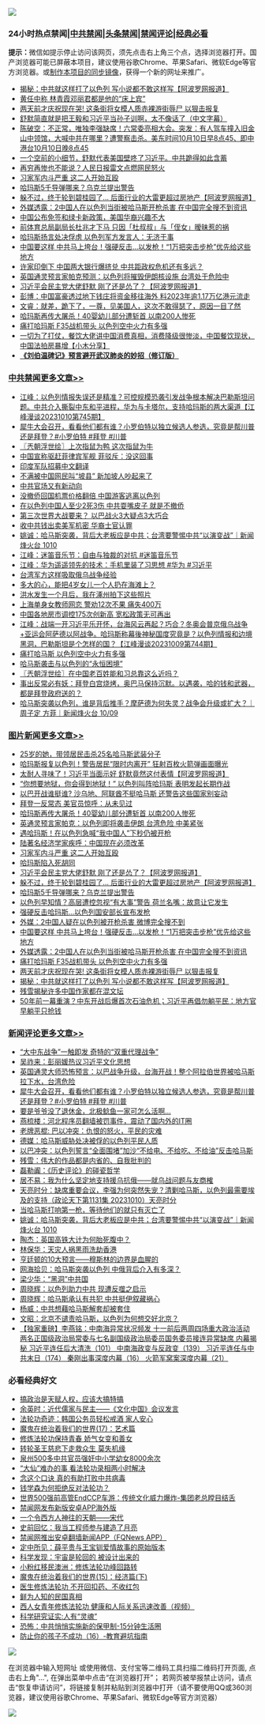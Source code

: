 ![](https://raw.githubusercontent.com/jsvpn/jsproxy/dev/64photo/fqnews-qr.jpg)

<div id="tt">
<h3>24小时热点禁闻|<a href="#%E4%B8%AD%E5%85%B1%E7%A6%81%E9%97%BB%E6%9B%B4%E5%A4%9A%E6%96%87%E7%AB%A0">中共禁闻</a>|<a href="#%E5%9B%BE%E7%89%87%E6%96%B0%E9%97%BB%E6%9B%B4%E5%A4%9A%E6%96%87%E7%AB%A0">头条禁闻</a>|<a href="#%E6%96%B0%E9%97%BB%E8%AF%84%E8%AE%BA%E6%9B%B4%E5%A4%9A%E6%96%87%E7%AB%A0">禁闻评论|<a href="#%E5%BF%85%E7%9C%8B%E7%BB%8F%E5%85%B8%E5%A5%BD%E6%96%87">经典必看</a></h3>
<div><b>提示：</b>微信如提示停止访问该网页，须先点击右上角三个点，选择浏览器打开。国产浏览器可能已屏蔽本项目，建议使用谷歌Chrome、苹果Safari、微软Edge等官方浏览器。或<a href="%E5%88%B6%E4%BD%9Cgit%E7%A6%81%E9%97%BB%E9%95%9C%E5%83%8F.md">制作本项目的同步镜像</a>，获得一个新的网址来推广。</div>
<ul>

<li><a href="/topimagenews/20231010/1945034.md">揭秘：中共就这样打了以色列 写小说都不敢这样写【阿波罗网报道】</a></li>
<li><a href="/yule/20231010/1945018.md">黄任中称 林青霞邓丽君都是他的“床上宾”</a></li>
<li><a href="/topimagenews/20231010/1945074.md">两天前才庆祝现在哭! 这条街将女模人质赤裸游街辱尸 以狠击报复</a></li>
<li><a href="/sohnews/20231010/1944662.md">舒默简直就是把王毅和习近平当孙子训啊，太不像话了（中文字幕）</a></li>
<li><a href="/sohnews/20231010/1945066.md">陈破空：不正常，唯独李强缺席！六常委亮相大会。突发：有人驾车撞入旧金山中领馆，大喊中共在哪里？遭警察击杀。美东时间10月10日早8点45、即中港台10月10日晚8点45</a></li>
<li><a href="/sohnews/20231010/1945079.md">一个空前的小细节，舒默代表美国壁咚了习近平。中共跪得如此含蓄</a></li>
<li><a href="/baitai/20231010/1945042.md">再穷再惨也不能说？人民日报雷文点燃网民怒火</a></li>
<li><a href="/topimagenews/20231011/1945382.md">习家军内斗严重 这二人开始互殴</a></li>
<li><a href="/topimagenews/20231010/1945154.md">哈玛斯5千导弹哪来？乌克兰提出警告</a></li>
<li><a href="/topimagenews/20231011/1945298.md">躲不过，终于轮到碧桂园了… 后面行业的大雷更超过房地产【阿波罗网报道】</a></li>
<li><a href="/topimagenews/20231010/1945112.md">外媒透露：2中国人在以色列当街被哈马斯开枪杀害 在中国完全搜不到资讯</a></li>
<li><a href="/headline/20231011/1945255.md">中国公布免签和绿卡新政策，美国华裔兴趣不大</a></li>
<li><a href="/baitai/20231011/1945282.md">前体育总局副局长杜兆才下马 只因「杜叔叔」与「侄女」暧昧惹的祸</a></li>
<li><a href="/worldnews/20231011/1945247.md">哈玛斯扬言处决俘虏 以色列军方发言人：无济于事</a></li>
<li><a href="/topimagenews/20231010/1945113.md">中国要这样 中共马上垮台！强硬反击…以发枪！“1万把突击步枪”优先给这些地方</a></li>
<li><a href="/baitai/20231011/1945352.md">许家印倒下 中国两大银行爆挤兑 中共距政权危机还有多远？</a></li>
<li><a href="/baitai/20231010/1945077.md">英国通灵预言家帕克预测：以色列将摧毁伊朗核设施 台湾处于危险中</a></li>
<li><a href="/topimagenews/20231011/1945299.md">习近平会民主党大佬舒默 刚了还是怂了？【阿波罗网报道】</a></li>
<li><a href="/headline/20231010/1945036.md">彭博：中国富豪透过地下钱庄将资金移往海外 料2023年逾1.17万亿港元流走</a></li>
<li><a href="/sohnews/20231010/1945070.md">文睿：就差，跪下了，一尊，见美国人，这次不敢得瑟了，原因一目了然</a></li>
<li><a href="/topimagenews/20231011/1945420.md">哈玛斯再传大屠杀！40婴幼儿部分遭斩首 以南200人惨死</a></li>
<li><a href="/topimagenews/20231010/1945082.md">痛打哈玛斯 F35战机带头 以色列空中火力有多强</a></li>
<li><a href="/sohnews/20231010/1945148.md">一切为了打仗，餐饮大佬讲中国消费真相，消费降级很惨淡，中国餐饮现状，中国法拍房暴增【小木分享】</a></li>
<li><b><a href="/comments/20200207/1272816.md" target="_blank">《刘伯温碑记》预言避开武汉肺炎的妙招（修订版）</a></b></li>
</ul>
</div>

<div class="catlist">
<h3><a href="/cbnews/" target="_blank">中共禁闻</a><span><a href="/cbnews/" target="_blank" rel="nofollow">更多文章>></a></span></h3>
<ul>
<li><a href="/cbnews/20231011/1945506.md" target="_blank">江峰：以色列情报失误还是精准？可控规模恐袭引发战争根本解决巴勒斯坦问题。中共介入撕裂中东和平进程，华为与卡塔尔，支持哈玛斯的两大渠道【江峰漫谈20231010第745期】</a></li>
<li><a href="/comments/20231011/1945492.md" target="_blank">犀牛大会召开，看看他们都有谁？小罗伯特以独立候选人参选，究竟是帮川普还是拜登？#小罗伯特 #拜登 #川普</a></li>
<li><a href="/cbnews/20231011/1945485.md" target="_blank">〖兲朝浮世绘〗上次指鼠为鸭 这次指鼠为牛</a></li>
<li><a href="/cbnews/20231011/1945471.md" target="_blank">中国宣称驱赶菲律宾军舰 菲驳斥：没这回事</a></li>
<li><a href="/cbnews/20231011/1945470.md" target="_blank">印度军队招募中文翻译</a></li>
<li><a href="/cbnews/20231011/1945458.md" target="_blank">不满被中国网民叫“坡县” 新加坡人吵起来了</a></li>
<li><a href="/cbnews/20231011/1945457.md" target="_blank">中共官场又有新动向</a></li>
<li><a href="/cbnews/20231011/1945441.md" target="_blank">没撤侨回国机票价格翻倍 中国游客逃离以色列</a></li>
<li><a href="/cbnews/20231011/1945440.md" target="_blank">在以色列中国人至少2死3伤 中共耍嘴皮子 就是不撤侨</a></li>
<li><a href="/cbnews/20231011/1945385.md" target="_blank">第三次世界大战要来？ 以巴战火3大疑点3大巧合</a></li>
<li><a href="/cbnews/20231011/1945384.md" target="_blank">收中共钱出卖美军机密 华裔士官认罪</a></li>
<li><a href="/comments/20231011/1945380.md" target="_blank">姚诚：哈马斯突袭，背后大老板应是中共；台湾要警惕中共“以演变战”｜新闻烽火台 1010</a></li>
<li><a href="/cbnews/20231011/1945220.md" target="_blank">江峰：迷笛音乐节：自由与独裁的对抗 #迷笛音乐节</a></li>
<li><a href="/cbnews/20231011/1945219.md" target="_blank">江峰：华为遥遥领先的技术：手机里装了习思想 #华为 #习近平</a></li>
<li><a href="/cbnews/20231010/1945083.md" target="_blank">台湾军方这样吸取俄乌战争经验</a></li>
<li><a href="/cbnews/20231010/1944992.md" target="_blank">多大的心，能把4岁女儿一个人扔在海滩上？</a></li>
<li><a href="/cbnews/20231010/1944966.md" target="_blank">洪水发生一个月后，我在涿州拍下这些照片</a></li>
<li><a href="/cbnews/20231010/1944954.md" target="_blank">上海单身女教师网恋 警劝12次不果 痛失400万</a></li>
<li><a href="/cbnews/20231010/1944947.md" target="_blank">中国各地房市调控175次创新高 宽松政策无可再出</a></li>
<li><a href="/cbnews/20231010/1944944.md" target="_blank">江峰：战端一开习近平乐开怀，台海风云再起？巧合？冬奥会普京俄乌战争+亚运会阿萨德以阿战争。哈玛斯称幕後神秘国度究竟是？以色列情报和边境黑洞，巴勒斯坦是个怎样的国？【江峰漫谈20231009第744期】</a></li>
<li><a href="/cbnews/20231010/1944927.md" target="_blank">痛打哈马斯 以色列空中火力有多强</a></li>
<li><a href="/cbnews/20231010/1944907.md" target="_blank">哈马斯袭击与以色列的“永恒困境”</a></li>
<li><a href="/cbnews/20231010/1944893.md" target="_blank">〖兲朝浮世绘〗在中国老百姓能和习总靠这么近吗？</a></li>
<li><a href="/comments/20231010/1944857.md" target="_blank">事出反常必有妖：拜登白宫烧烤，奥巴马保持沉默。以遇袭，哈的钱和武器，都是拜登政府送的？</a></li>
<li><a href="/comments/20231010/1944797.md" target="_blank">哈马斯突袭以色列，谁是背后推手？摩萨德为何失灵？战争会升级或扩大？｜周子定 方菲｜新闻烽火台 10/09</a></li>

</ul>
</div>
<div class="catlist">
<h3><a href="/topimagenews/" target="_blank">图片新闻</a><span><a href="/topimagenews/" target="_blank" rel="nofollow">更多文章>></a></span></h3>
<ul>
<li><a href="/topimagenews/20231011/1945560.md" target="_blank">25岁的她，带领居民击杀25名哈马斯武装分子</a></li>
<li><a href="/topimagenews/20231011/1945548.md" target="_blank">哈玛斯报复以色列！警告居民“限时内离开” 狂射百枚火箭弹画面曝光</a></li>
<li><a href="/topimagenews/20231011/1945547.md" target="_blank">太耐人寻味了！习近平当面示好 舒默竟然这付表情【阿波罗网报道】</a></li>
<li><a href="/topimagenews/20231011/1945523.md" target="_blank">“你想要地狱，你会得到地狱！” 以色列叫阵哈玛斯 表明发起长期作战</a></li>
<li><a href="/topimagenews/20231011/1945522.md" target="_blank">以巴开战谁挺谁? 沙乌地、阿联酋不挺哈马斯 还警告这些国家别妄动</a></li>
<li><a href="/topimagenews/20231011/1945507.md" target="_blank">拜登一反常态 美官员惊呼：从未见过</a></li>
<li><a href="/topimagenews/20231011/1945420.md" target="_blank">哈玛斯再传大屠杀！40婴幼儿部分遭斩首 以南200人惨死</a></li>
<li><a href="/topimagenews/20231011/1945419.md" target="_blank">英通灵预言家帕克：以色列即将袭击伊朗 台湾危险 中美紧张</a></li>
<li><a href="/topimagenews/20231011/1945418.md" target="_blank">遇哈玛斯！在以色列急喊“我中国人”下秒仍被开枪</a></li>
<li><a href="/topimagenews/20231011/1945383.md" target="_blank">陆著名经济学家疾呼：中国现在必须改革</a></li>
<li><a href="/topimagenews/20231011/1945382.md" target="_blank">习家军内斗严重 这二人开始互殴</a></li>
<li><a href="/topimagenews/20231011/1945381.md" target="_blank">哈玛斯陷入死胡同</a></li>
<li><a href="/topimagenews/20231011/1945299.md" target="_blank">习近平会民主党大佬舒默 刚了还是怂了？【阿波罗网报道】</a></li>
<li><a href="/topimagenews/20231011/1945298.md" target="_blank">躲不过，终于轮到碧桂园了… 后面行业的大雷更超过房地产【阿波罗网报道】</a></li>
<li><a href="/topimagenews/20231010/1945154.md" target="_blank">哈玛斯5千导弹哪来？乌克兰提出警告</a></li>
<li><a href="/topimagenews/20231010/1945153.md" target="_blank">以色列早知情？高层遭控忽视“有大事”警告 荷兰名嘴：故意让它发生</a></li>
<li><a href="/topimagenews/20231010/1945152.md" target="_blank">强硬反击哈玛斯…以色列国安部长宣布发枪</a></li>
<li><a href="/topimagenews/20231010/1945151.md" target="_blank">外媒：2中国人疑在以色列被开枪杀害 微博完全搜不到</a></li>
<li><a href="/topimagenews/20231010/1945113.md" target="_blank">中国要这样 中共马上垮台！强硬反击…以发枪！“1万把突击步枪”优先给这些地方</a></li>
<li><a href="/topimagenews/20231010/1945112.md" target="_blank">外媒透露：2中国人在以色列当街被哈马斯开枪杀害 在中国完全搜不到资讯</a></li>
<li><a href="/topimagenews/20231010/1945082.md" target="_blank">痛打哈玛斯 F35战机带头 以色列空中火力有多强</a></li>
<li><a href="/topimagenews/20231010/1945074.md" target="_blank">两天前才庆祝现在哭! 这条街将女模人质赤裸游街辱尸 以狠击报复</a></li>
<li><a href="/topimagenews/20231010/1945034.md" target="_blank">揭秘：中共就这样打了以色列 写小说都不敢这样写【阿波罗网报道】</a></li>
<li><a href="/topimagenews/20231010/1945033.md" target="_blank">残雪揭秘许多中国作家都在混文坛</a></li>
<li><a href="/topimagenews/20231010/1945032.md" target="_blank">50年前一幕重演？中东开战后爆首次石油危机；习近平再倡勿躺平民：地方官早躺平只抢钱</a></li>

</ul>
</div>
<div class="catlist">
<h3><a href="/comments/" target="_blank">新闻评论</a><span><a href="/comments/" target="_blank" rel="nofollow">更多文章>></a></span></h3>
<ul>
<li><a href="/comments/20231011/1945551.md" target="_blank">“大中东战争”一触即发 奇特的“双重代理战争”</a></li>
<li><a href="/comments/20231011/1945539.md" target="_blank">吴祚来：彭丽媛热议习近平文化思想</a></li>
<li><a href="/comments/20231011/1945497.md" target="_blank">英国通灵大师恐怖预言：以巴战争升级，台海开战！整个阿拉伯世界被哈马斯拉下水，台湾危险</a></li>
<li><a href="/comments/20231011/1945492.md" target="_blank">犀牛大会召开，看看他们都有谁？小罗伯特以独立候选人参选，究竟是帮川普还是拜登？#小罗伯特 #拜登 #川普</a></li>
<li><a href="/comments/20231011/1945460.md" target="_blank">要是爷爷没了退休金，北极鲶鱼一家可怎么活啊…</a></li>
<li><a href="/comments/20231011/1945444.md" target="_blank">燕梳楼：河北程序员翻墙被罚事件，震动了国内外的IT圈</a></li>
<li><a href="/comments/20231011/1945443.md" target="_blank">老牌恶棍: 巴以冲突：仇恨的怒火，平民的灾难</a></li>
<li><a href="/comments/20231011/1945432.md" target="_blank">德媒：哈马斯威胁处决被俘的以色列平民人质</a></li>
<li><a href="/comments/20231011/1945431.md" target="_blank">以巴冲突：以色列誓言“全面围堵”加沙“不给电、不给吃、不给油”反击哈马斯</a></li>
<li><a href="/comments/20231011/1945430.md" target="_blank">残雪：伟大的作品都是内省的、自我批判的</a></li>
<li><a href="/comments/20231011/1945429.md" target="_blank">磊勒阗：《历史评论》的碰瓷哲学</a></li>
<li><a href="/comments/20231011/1945428.md" target="_blank">居不易：我为什么坚定地支持援乌抗俄——就乌战问题与友商榷</a></li>
<li><a href="/comments/20231011/1945416.md" target="_blank">天亮时分：缺席重要会议，李强为何突然失宠？清剿哈马斯，以色列最需要埃及的支持（政论天下第1131集 20231010）天亮时分</a></li>
<li><a href="/comments/20231011/1945398.md" target="_blank">当哈马斯打响第一枪，等待他们的就只有灭亡了</a></li>
<li><a href="/comments/20231011/1945380.md" target="_blank">姚诚：哈马斯突袭，背后大老板应是中共；台湾要警惕中共“以演变战”｜新闻烽火台 1010</a></li>
<li><a href="/comments/20231011/1945366.md" target="_blank">陶杰：英国高铁大计为何胎死腹中？</a></li>
<li><a href="/comments/20231011/1945365.md" target="_blank">林保华：天灾人祸黑雨洗劫香港</a></li>
<li><a href="/comments/20231011/1945364.md" target="_blank">亨廷顿的10大预言——穆斯林的边界是血腥的</a></li>
<li><a href="/comments/20231011/1945348.md" target="_blank">网海拾贝：哈马斯突袭以色列 中俄背后介入有多深？</a></li>
<li><a href="/comments/20231011/1945347.md" target="_blank">梁少华：“黑洞”中共国</a></li>
<li><a href="/comments/20231011/1945346.md" target="_blank">周晓辉：以色列助力中共 现遭反噬之启示</a></li>
<li><a href="/comments/20231011/1945345.md" target="_blank">周晓辉：哈马斯承认有共犯 中共挺伊叙藏祸心</a></li>
<li><a href="/comments/20231011/1945344.md" target="_blank">杨威：中共想藉哈马斯解套却被套住</a></li>
<li><a href="/comments/20231011/1945328.md" target="_blank">文昭：北京不谴责哈马斯，以色列为何想交好北京？</a></li>
<li><a href="/comments/20231011/1945278.md" target="_blank">【独家重磅】李燕铭：中南海异常状况频发 十一前后两周四场重大政治活动 两名正国级政治局常委与七名副国级政治局委员国务委员接连异常缺席 内幕揭秘 习近平连任后大清洗（101） 中南海政变与反政变（139） 习近平连任与中共末日（174） 秦刚出事深度内幕（16） 火箭军窝案深度内幕（21）</a></li>

</ul>
</div>

<div class="catlist">
<h3>必看经典好文</h3>
<ul>
<li><a href="/comments/20200814/1379994.md" target="_blank">搞政治是天赋人权，应该大搞特搞</a></li>
<li><a href="/comments/20230502/1879311.md" target="_blank">余英时：近代儒家与民主——《文化中国》会议发言</a></li>
<li><a href="/comments/20220710/1756469.md" target="_blank">法轮功奇迹：韩国公务员轻松戒酒 家人安心</a></li>
<li><a href="/topimagenews/20180620/960677.md" target="_blank">魔鬼在统治着我们的世界(17)：艺术篇</a></li>
<li><a href="/cbnews/20210720/1590052.md" target="_blank">修炼法轮功保持青春 娇气女变和善女</a></li>
<li><a href="/health/20141127/823595.md" target="_blank">转轮圣王慈悲下走救众生 莫失机缘</a></li>
<li><a href="/comments/20200704/783272.md" target="_blank">泉州500多中共官员强奸中小学幼女8000余次</a></li>
<li><a href="/cbnews/20210428/1535533.md" target="_blank">“大仙”难办的事  看法轮功录相两小时解决</a></li>
<li><a href="/comments/20200707/1357090.md" target="_blank">念这个口诀 真的有助打败中共病毒</a></li>
<li><a href="/comments/20210123/1473430.md" target="_blank">钱学森为何拒绝反对法轮功？</a></li>
<li><a href="/comments/20220728/1764121.md" target="_blank">世界500强前高管EndCCP车游：传统文化威力爆炸-集团老总瞠目结舌</a></li>
<li><a href="/comments/20200627/783266.md" target="_blank">禁闻网发布新版安卓APP海外版</a></li>
<li><a href="/lifebaike/20211124/1656686.md" target="_blank">一个令西方人神往的天朝——宋代</a></li>
<li><a href="/aomi/history/20141104/323033.md" target="_blank">史前回忆：我当工程师参与建造了月亮</a></li>
<li><a href="/comments/20200503/1322531.md" target="_blank">禁闻网推出安卓翻墙新闻APP（FQNews APP）</a></li>
<li><a href="/comments/20200616/1345658.md" target="_blank">定中所见：薛平贵与王宝钏爱情故事的原始版本</a></li>
<li><a href="/comments/20230228/1854345.md" target="_blank">科学发现：宇宙是轮回的 被设计出来的</a></li>
<li><a href="/aomi/life/20210719/1589642.md" target="_blank">小粉红移民澳洲：修炼法轮功峰回路转</a></li>
<li><a href="/topimagenews/20180610/955499.md" target="_blank">魔鬼在统治着我们的世界(15)：经济篇(下)</a></li>
<li><a href="/cbnews/20211114/1652055.md" target="_blank">医生修炼法轮功 不开回扣药、不收红包</a></li>
<li><a href="/comments/20200926/1403589.md" target="_blank">鲜为人知的民国真相</a></li>
<li><a href="/comments/20220520/1735217.md" target="_blank">西人女青年修炼法轮功 健康和人际关系迅速改善（视频）</a></li>
<li><a href="/cnnews/20220202/1686894.md" target="_blank">科学研究证实:人有“灵魂”</a></li>
<li><a href="/baitai/20200711/1359005.md" target="_blank">恐怖：中共悄悄实施新的保甲制-15分钟生活圈</a></li>
<li><a href="/comments/20231004/1942361.md" target="_blank">防止你的孩子不成功（16）-教育避坑指南</a></li>

</ul>
</div>

![](https://raw.githubusercontent.com/jsvpn/jsproxy/dev/64photo/fqnews-qr.jpg)

在浏览器中输入短网址 或使用微信、支付宝等二维码工具扫描二维码打开页面, 点击右上角"...", 在弹出菜单中点击“在浏览器打开”； 若网页被举报禁止访问，请点击“恢复申请访问”，将链接复制并粘贴到浏览器中打开（请不要使用QQ或360浏览器，建议使用谷歌Chrome、苹果Safari、微软Edge等官方浏览器）

![](https://raw.githubusercontent.com/jsvpn/jsproxy/dev/64photo/wx.jpg)